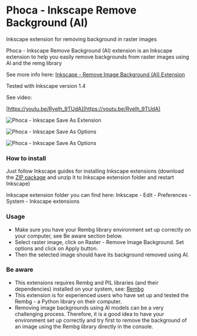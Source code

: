# Phoca - Inkscape Remove Background (AI)

Inkscape extension for removing background in raster images

Phoca - Inkscape Remove Background (AI) extension is an Inkscape extension to help you easily remove backgrounds from raster images using AI and the remg library

See more info here: [Inkscape - Remove Image Background (AI) Extension ](https://www.phoca.cz/blog/1342-inkscape-remove-image-background-ai-extension)

Tested with Inkscape version 1.4

See video:

[https://youtu.be/Ryelh_9TUdA](https://youtu.be/Ryelh_9TUdA)

![Phoca - Inkscape Save As Extension](https://i.imgur.com/8YZhu2b.png)

![Phoca - Inkscape Save As Options](https://i.imgur.com/KhXItaH.png)

![Phoca - Inkscape Save As Options](https://i.imgur.com/iJvN9Wc.png)

### How to install

Just follow Inkscape guides for installing Inkscape extensions (download the [ZIP package](https://www.phoca.cz/download/126-inkscape/136-inkscape-remove-background) and unzip it to Inkscape extension folder and restart Inkscape)

Inkscape extension folder you can find here: Inkscape - Edit - Preferences - System - Inkscape extensions

### Usage

- Make sure you have your Rembg library environment set up correctly on your computer, see Be aware section below.
- Select raster image, click on Raster - Remove Image Background. Set options and click on Apply button.
- Then the selected image should have its background removed using AI.

### Be aware
- This extensions requires Rembg and PIL libraries (and their dependencies) installed on your system, see: [Rembg](https://github.com/danielgatis/rembg)
- This extension is for experienced users who have set up and tested the Rembg - a Python library on their computer.
- Removing image backgrounds using AI models can be a very challenging process. Therefore, it is a good idea to have your environment set up correctly and try first to remove the background of an image using the Rembg library directly in the console.
